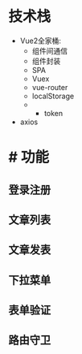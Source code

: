 # 技术栈
- Vue2全家桶: 
  - 组件间通信
  - 组件封装
  - SPA
  - Vuex
  - vue-router
  - localStorage
  - - token
- axios

# # 功能
## 登录注册
## 文章列表
## 文章发表
## 下拉菜单
## 表单验证
## 路由守卫
